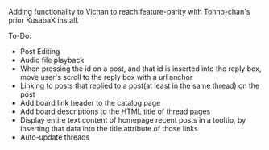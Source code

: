 Adding functionality to Vichan to reach feature-parity with Tohno-chan's prior KusabaX install.

To-Do:

* Post Editing
* Audio file playback
* When pressing the id on a post, and that id is inserted into the reply box, move user's scroll to the reply box with a url anchor
* Linking to posts that replied to a post(at least in the same thread) on the post
* Add board link header to the catalog page
* Add board descriptions to the HTML title of thread pages
* Display entire text content of homepage recent posts in a tooltip, by inserting that data into the title attribute of those links
* Auto-update threads

